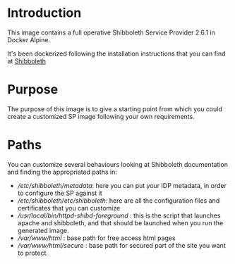 # Introduction
This image contains a full operative Shibboleth Service Provider 2.6.1 in Docker Alpine.

It's been dockerized following the installation instructions that you can find at [Shibboleth](https://wiki.shibboleth.net/confluence/display/SHIB2/NativeSPLinuxSourceBuild)

# Purpose
The purpose of this image is to give a starting point from which you could create a customized SP image following your own requirements.

# Paths
You can customize several behaviours looking at Shibboleth documentation and finding the appropriated paths in:

* _/etc/shibboleth/metadata_: here you can put your IDP metadata, in order to configure the SP against it
* _/etc/shibboleth/etc/shibboleth_: here are all the configuration files and certificates that you can customize
* _/usr/local/bin/httpd-shibd-foreground_ : this is the script that launches apache and shibboleth, and that should be launched when
 you run the generated image.
* _/var/www/html_ : base path for free access html pages
* _/var/www/html/secure_ : base path for secured part of the site you want to protect.
 


 
 

